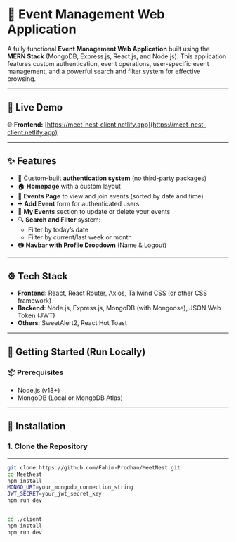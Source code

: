# 📅 Event Management Web Application

A fully functional **Event Management Web Application** built using the **MERN Stack** (MongoDB, Express.js, React.js, and Node.js). This application features custom authentication, event operations, user-specific event management, and a powerful search and filter system for effective browsing.

---

## 🔗 Live Demo

🌐 **Frontend:** [https://meet-nest-client.netlify.app](https://meet-nest-client.netlify.app)  

---

## ✨ Features

- 🔐 Custom-built **authentication system** (no third-party packages)
- 🏠 **Homepage** with a custom layout
- 📅 **Events Page** to view and join events (sorted by date and time)
- ➕ **Add Event** form for authenticated users
- 📌 **My Events** section to update or delete your events
- 🔍 **Search and Filter** system:
  - Filter by today’s date
  - Filter by current/last week or month
- 📷 **Navbar with Profile Dropdown** (Name & Logout)


---

## ⚙️ Tech Stack

- **Frontend**: React, React Router, Axios, Tailwind CSS (or other CSS framework)
- **Backend**: Node.js, Express.js, MongoDB (with Mongoose), JSON Web Token (JWT)
- **Others**: SweetAlert2, React Hot Toast

---

## 🚀 Getting Started (Run Locally)

### 📦 Prerequisites

- Node.js (v18+)
- MongoDB (Local or MongoDB Atlas)

---

## 🔧 Installation

### 1. Clone the Repository
---

```bash
git clone https://github.com/Fahim-Prodhan/MeetNest.git
cd MeetNest
npm install
MONGO_URI=your_mongodb_connection_string
JWT_SECRET=your_jwt_secret_key
npm run dev


cd ./client
npm install
npm run dev




